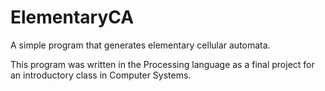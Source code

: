 # ElementaryCA
A simple program that generates elementary cellular automata.

This program was written in the Processing language as a final project for an introductory class in Computer Systems.
